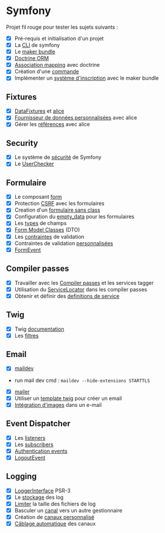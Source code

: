 # Symfony

Projet fil rouge pour tester les sujets suivants :

- [x] Pré-requis et initialisation d'un projet
- [x] La [CLI](https://symfony.com/download) de symfony
- [x] Le [maker bundle](https://symfony.com/doc/current/bundles/SymfonyMakerBundle/index.html)
- [x] [Doctrine ORM](https://symfony.com/doc/current/doctrine.html)
- [x] [Association mapping](https://www.doctrine-project.org/projects/doctrine-orm/en/2.8/reference/association-mapping.html) avec doctrine
- [x] Création d'une [commande](https://symfony.com/doc/current/console.html)
- [x] Implémenter un [système d'inscription](https://symfony.com/doc/current/doctrine/registration_form.html) avec le maker bundle

## Fixtures

- [x] [DataFixtures](https://symfony.com/doc/current/bundles/DoctrineFixturesBundle/index.html) et [alice](https://github.com/nelmio/alice)
- [x] [Fournisseur de données personnalisées](https://drib.tech/programming/symfony-4-alice-3-tutorial) avec alice
- [x] Gérer les [références](https://github.com/nelmio/alice/blob/master/doc/relations-handling.md) avec alice

## Security

- [x] Le système de [sécurité](https://symfony.com/doc/current/security.html) de Symfony
- [x] Le [UserChecker](https://symfony.com/doc/current/security/user_checkers.html)

## Formulaire

- [x] Le composant [form](https://symfony.com/doc/current/forms.html)
- [x] Protection [CSRF](https://symfony.com/doc/current/security/csrf.html) avec les formulaires
- [x] Creation d'un [formulaire sans class](https://symfony.com/doc/current/form/without_class.html)
- [x] Configuration du [empty_data](https://symfony.com/doc/current/form/use_empty_data.html) pour les formulaires
- [x] Les [types](https://symfony.com/doc/current/reference/forms/types.html) de champs
- [x] [Form Model Classes](https://symfonycasts.com/screencast/symfony-forms/form-dto) (DTO)
- [x] Les [contraintes](https://symfony.com/doc/current/reference/constraints.html) de validation
- [x] Contraintes de validation [personnalisées](https://symfony.com/doc/current/validation/custom_constraint.html)
- [x] [FormEvent](https://symfony.com/doc/current/form/events.html)

## Compiler passes

- [x] Travailler avec les [Compiler passes](https://symfony.com/doc/current/service_container/compiler_passes.html) et les services tagger
- [x] Utilisation du [ServiceLocator](https://symfony.com/doc/current/service_container/service_subscribers_locators.html#using-service-locators-in-compiler-passes) dans les compiler passes
- [x] Obtenir et définir des [definitions de service](https://symfony.com/doc/current/service_container/definitions.html)

## Twig

- [x] Twig [documentation](https://twig.symfony.com/doc/3.x/)
- [x] Les [filtres](https://twig.symfony.com/doc/3.x/filters/index.html)

## Email

- [x] [maildev](https://www.npmjs.com/package/maildev)
- run mail dev cmd : ```maildev --hide-extensions STARTTLS```
- [x] [mailer](https://symfony.com/doc/current/mailer.html)
- [x] Utiliser un [template twig](https://symfony.com/doc/current/mailer.html#html-content) pour créer un email
- [x] [Intégration d'images](https://symfony.com/doc/current/mailer.html#mailer-twig-embedding-images) dans un e-mail

## Event Dispatcher

- [x] Les [listeners](https://symfony.com/doc/current/event_dispatcher.html#creating-an-event-listener)
- [x] Les [subscribers](https://symfony.com/doc/current/event_dispatcher.html#creating-an-event-subscriber)
- [x] [Authentication events](https://symfony.com/doc/current/components/security/authentication.html#authentication-events)
- [x] [LogoutEvent](https://symfony.com/blog/new-in-symfony-5-1-simpler-logout-customization)

## Logging

- [x] [LoggerInterface](https://www.php-fig.org/psr/psr-3/) PSR-3
- [x] Le [stockage](https://symfony.com/doc/current/logging.html#where-logs-are-stored) des log
- [x] [Limiter](https://symfony.com/doc/current/logging.html#how-to-rotate-your-log-files) la taille des fichiers de log
- [x] Basculer un [canal](https://symfony.com/doc/current/logging/channels_handlers.html#switching-a-channel-to-a-different-handler) vers un autre gestionnaire
- [x] Création de [canaux personnalisé](https://symfony.com/doc/current/logging/channels_handlers.html#configure-additional-channels-without-tagged-services)
- [x] [Câblage automatique](https://symfony.com/doc/current/logging/channels_handlers.html#how-to-autowire-logger-channels) des canaux